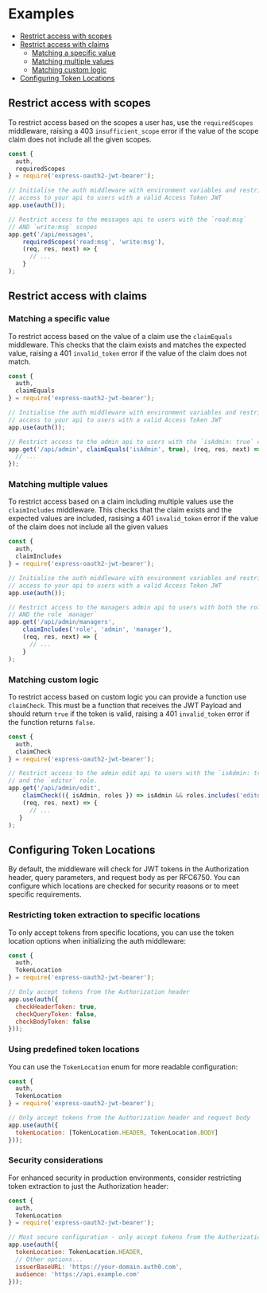 # Examples

- [Restrict access with scopes](#restrict-access-with-scopes)
- [Restrict access with claims](#restrict-access-with-claims)
  - [Matching a specific value](#matching-a-specific-value)
  - [Matching multiple values](#matching-multiple-values)
  - [Matching custom logic](#matching-custom-logic)
- [Configuring Token Locations](#configuring-token-locations)


## Restrict access with scopes

To restrict access based on the scopes a user has, use the `requiredScopes` middleware, raising a 403 `insufficient_scope` error if the value of the scope claim does not include all the given scopes.

```js
const {
  auth,
  requiredScopes
} = require('express-oauth2-jwt-bearer');

// Initialise the auth middleware with environment variables and restrict
// access to your api to users with a valid Access Token JWT
app.use(auth());

// Restrict access to the messages api to users with the `read:msg`
// AND `write:msg` scopes  
app.get('/api/messages',
    requiredScopes('read:msg', 'write:msg'),
    (req, res, next) => {
      // ...
    }
);
```

## Restrict access with claims

### Matching a specific value

To restrict access based on the value of a claim use the `claimEquals` middleware. This checks that the claim exists and matches the expected value, raising a 401 `invalid_token` error if the value of the claim does not match.

```js
const {
  auth,
  claimEquals
} = require('express-oauth2-jwt-bearer');

// Initialise the auth middleware with environment variables and restrict
// access to your api to users with a valid Access Token JWT
app.use(auth());

// Restrict access to the admin api to users with the `isAdmin: true` claim
app.get('/api/admin', claimEquals('isAdmin', true), (req, res, next) => {
  // ...
});
```

### Matching multiple values

To restrict access based on a claim including multiple values use the `claimIncludes` middleware. This checks that the claim exists and the expected values are included, rasising a 401 `invalid_token` error if the value of the claim does not include all the given values


```js
const {
  auth,
  claimIncludes
} = require('express-oauth2-jwt-bearer');

// Initialise the auth middleware with environment variables and restrict
// access to your api to users with a valid Access Token JWT
app.use(auth());

// Restrict access to the managers admin api to users with both the role `admin`
// AND the role `manager`
app.get('/api/admin/managers',
    claimIncludes('role', 'admin', 'manager'),
    (req, res, next) => {
      // ...
    }
);
```

### Matching custom logic

To restrict access based on custom logic you can provide a function use `claimCheck`. This must be a function that  receives the JWT Payload and should return `true` if the token is valid, raising a 401 `invalid_token` error if the function returns `false`.

```js
const {
  auth,
  claimCheck
} = require('express-oauth2-jwt-bearer');

// Restrict access to the admin edit api to users with the `isAdmin: true` claim
// and the `editor` role.
app.get('/api/admin/edit',
    claimCheck(({ isAdmin, roles }) => isAdmin && roles.includes('editor')),
    (req, res, next) => {
      // ...
   }
);
```

## Configuring Token Locations

By default, the middleware will check for JWT tokens in the Authorization header, query parameters, and request body as per RFC6750. You can configure which locations are checked for security reasons or to meet specific requirements.

### Restricting token extraction to specific locations

To only accept tokens from specific locations, you can use the token location options when initializing the auth middleware:

```js
const {
  auth,
  TokenLocation
} = require('express-oauth2-jwt-bearer');

// Only accept tokens from the Authorization header
app.use(auth({
  checkHeaderToken: true,
  checkQueryToken: false,
  checkBodyToken: false
}));
```

### Using predefined token locations

You can use the `TokenLocation` enum for more readable configuration:

```js
const {
  auth,
  TokenLocation
} = require('express-oauth2-jwt-bearer');

// Only accept tokens from the Authorization header and request body
app.use(auth({
  tokenLocation: [TokenLocation.HEADER, TokenLocation.BODY]
}));
```

### Security considerations

For enhanced security in production environments, consider restricting token extraction to just the Authorization header:

```js
const {
  auth,
  TokenLocation
} = require('express-oauth2-jwt-bearer');

// Most secure configuration - only accept tokens from the Authorization header
app.use(auth({
  tokenLocation: TokenLocation.HEADER,
  // Other options...
  issuerBaseURL: 'https://your-domain.auth0.com',
  audience: 'https://api.example.com'
}));
```